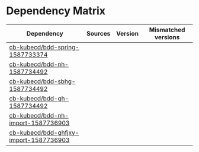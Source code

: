 # Dependency Matrix

Dependency | Sources | Version | Mismatched versions
---------- | ------- | ------- | -------------------
[cb-kubecd/bdd-spring-1587733374](https://github.com/cb-kubecd/bdd-spring-1587733374.git) |  | []() | 
[cb-kubecd/bdd-nh-1587734492](https://github.com/cb-kubecd/bdd-nh-1587734492.git) |  | []() | 
[cb-kubecd/bdd-sbhg-1587734492](https://github.com/cb-kubecd/bdd-sbhg-1587734492.git) |  | []() | 
[cb-kubecd/bdd-gh-1587734492](https://github.com/cb-kubecd/bdd-gh-1587734492.git) |  | []() | 
[cb-kubecd/bdd-nh-import-1587736903](https://github.com/cb-kubecd/bdd-nh-import-1587736903.git) |  | []() | 
[cb-kubecd/bdd-ghfjxy-import-1587736903](https://github.com/cb-kubecd/bdd-ghfjxy-import-1587736903.git) |  | []() | 
